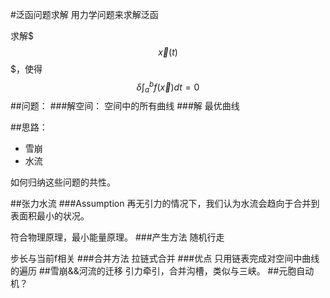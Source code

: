 #泛函问题求解
用力学问题来求解泛函

求解$$$\vec{x}(t)$$$，使得
$$\delta \int_a^b f(\vec x)dt=0$$
##问题：
###解空间：
空间中的所有曲线
###解
最优曲线


##思路：

* 雪崩
* 水流

如何归纳这些问题的共性。

##张力水流
###Assumption
再无引力的情况下，我们认为水流会趋向于合并到表面积最小的状况。

符合物理原理，最小能量原理。
###产生方法
随机行走

步长与当前f相关
###合并方法
拉链式合并
###优点
只用链表完成对空间中曲线的遍历
##雪崩&&河流的迁移
引力牵引，合并沟槽，类似与三峡。
##元胞自动机？